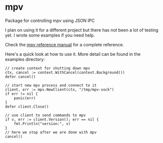 # mpv
Package for controlling mpv using JSON IPC

I plan on using it for a different project but there has not been a lot of testing yet. I wrote some examples if you need help.

Check the [mpv reference manual](https://mpv.io/manual/) for a complete reference.

Here's a quick look at how to use it. More detail can be found in the examples directory:

```
// create context for shutting down mpv
ctx, cancel := context.WithCancel(context.Background())
defer cancel()

// start new mpv process and connect to it
client, err := mpv.NewClient(ctx, "/tmp/mpv-sock")
if err != nil {
	panic(err)
}
defer client.Close()

// use client to send commands to mpv
if v, err := client.Version(); err == nil {
	fmt.Println("version:", v)
}
// here we stop after we are done with mpv
cancel()
```
